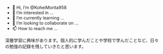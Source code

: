 - 👋 Hi, I’m @KoheiMorita958
- 👀 I’m interested in ...
- 🌱 I’m currently learning ...
- 💞️ I’m looking to collaborate on ...
- 📫 How to reach me ...

<!---
KoheiMorita958/KoheiMorita958 is a ✨ special ✨ repository because its `README.md` (this file) appears on your GitHub profile.
You can click the Preview link to take a look at your changes.
--->

深層学習に興味があります。個人的に学んだことや学校で学んだことなど、日々の勉強の記録を残していきたと思います。
